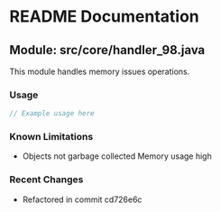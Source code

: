 # README Documentation

## Module: src/core/handler_98.java

This module handles memory issues operations.

### Usage

```javascript
// Example usage here
```

### Known Limitations

- Objects not garbage collected Memory usage high

### Recent Changes

- Refactored in commit cd726e6c
